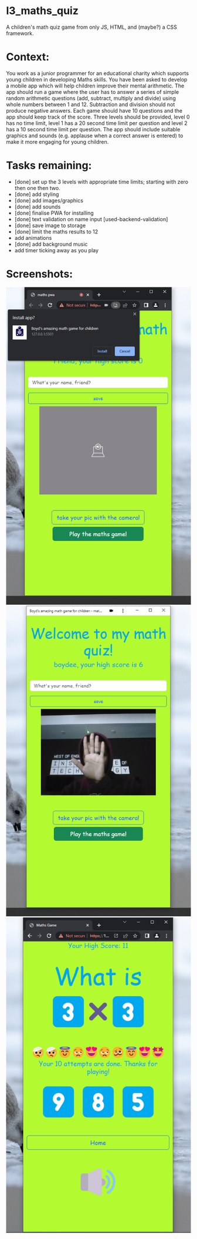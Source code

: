# l3_maths_quiz

A children's math quiz game from only JS, HTML, and (maybe?) a CSS framework.

# Context:

You work as a junior programmer for an educational charity which supports young children in developing Maths skills. You have been asked to develop a mobile app which will help children improve their mental arithmetic.
The app should run a game where the user has to answer a series of simple random arithmetic questions (add, subtract, multiply and divide) using whole numbers between 1 and 12. Subtraction and division should not produce negative answers. Each game should have 10 questions and the app should keep track of the score. Three levels should be provided, level 0 has no time limit, level 1 has a 20 second time limit per question and level 2 has a 10 second time limit per question. The app should include suitable graphics and sounds (e.g. applause when a correct answer is entered) to make it more engaging for young children.

# Tasks remaining:

- [done] set up the 3 levels with appropriate time limits; starting with zero then one then two.
- [done] add styling
- [done] add images/graphics
- [done] add sounds
- [done] finalise PWA for installing
- [done] text validation on name input [used-backend-validation]
- [done] save image to storage
- [done] limit the maths results to 12
- add animations
- [done] add background music
- add timer ticking away as you play

# Screenshots:

![The PWA can be installed.](screenshots/install.png "Option to install the PWA")
![The PWA has persistent name and high score.](screenshots/photo.png "Your name and high score persist")
![The PWA has is hopefully pleasing to look at.](screenshots/gameplay.png "Some gameplay footage")
